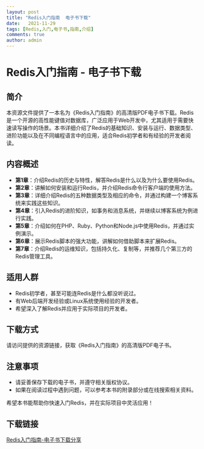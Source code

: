 ```yaml
---
layout: post
title: "Redis入门指南  电子书下载"
date:   2021-11-29
tags: [Redis,入门,电子书,指南,介绍]
comments: true
author: admin
---
```

# Redis入门指南 - 电子书下载

## 简介
本资源文件提供了一本名为《Redis入门指南》的高清版PDF电子书下载。Redis是一个开源的高性能键值对数据库，广泛应用于Web开发中，尤其适用于需要快速读写操作的场景。本书详细介绍了Redis的基础知识、安装与运行、数据类型、进阶功能以及在不同编程语言中的应用，适合Redis初学者和有经验的开发者阅读。

## 内容概述
- **第1章**：介绍Redis的历史与特性，解答Redis是什么以及为什么要使用Redis。
- **第2章**：讲解如何安装和运行Redis，并介绍Redis命令行客户端的使用方法。
- **第3章**：详细介绍Redis的五种数据类型及相应的命令，并通过构建一个博客系统来实践这些知识。
- **第4章**：引入Redis的进阶知识，如事务和消息系统，并继续以博客系统为例进行实践。
- **第5章**：介绍如何在PHP、Ruby、Python和Node.js中使用Redis，并通过实例演示。
- **第6章**：展示Redis脚本的强大功能，讲解如何借助脚本来扩展Redis。
- **第7章**：介绍Redis的运维知识，包括持久化、复制等，并推荐几个第三方的Redis管理工具。

## 适用人群
- Redis初学者，甚至可能连Redis是什么都没听说过。
- 有Web后端开发经验或Linux系统使用经验的开发者。
- 希望深入了解Redis并应用于实际项目的开发者。

## 下载方式
请访问提供的资源链接，获取《Redis入门指南》的高清版PDF电子书。

## 注意事项
- 请妥善保存下载的电子书，并遵守相关版权协议。
- 如果在阅读过程中遇到问题，可以参考本书的附录部分或在线搜索相关资料。

希望本书能帮助你快速入门Redis，并在实际项目中灵活应用！

## 下载链接

[Redis入门指南-电子书下载分享](https://pan.quark.cn/s/0f23fb9cc2e7)